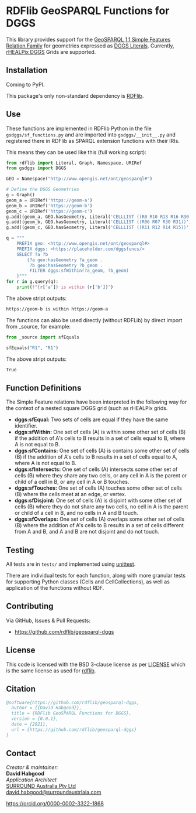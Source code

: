 # RDFlib GeoSPARQL Functions for DGGS

This library provides support for the [GeoSPARQL 1.1 Simple Features Relation Family](https://opengeospatial.github.io/ogc-geosparql/geosparql11/spec.html#_simple_features_relation_family_relation_familysimple_features)
for geometries expressed as [DGGS Literals](https://opengeospatial.github.io/ogc-geosparql/geosparql11/spec.html#_rdfs_datatype_geodggsliteral).
Currently, [rHEALPix DGGS](https://iopscience.iop.org/article/10.1088/1755-1315/34/1/012012/pdf) Grids are supported.  

## Installation 
Coming to PyPI.

This package's only non-standard dependency is [RDFlib](https://pypi.org/project/rdflib/).

## Use
These functions are implemented in RDFlib Python in the file `gsdggs/sf_functions.py` and are imported into `gsdggs/__init__.py` and registered there in RDFlib as SPARQL extension functions with their IRIs.

This means they can be used like this (full working script):

```python
from rdflib import Literal, Graph, Namespace, URIRef
from gsdggs import DGGS

GEO = Namespace("http://www.opengis.net/ont/geosparql#")

# Define the DGGS Geometries
g = Graph()
geom_a = URIRef('https://geom-a')
geom_b = URIRef('https://geom-b')
geom_c = URIRef('https://geom-c')
g.add((geom_a, GEO.hasGeometry, Literal('CELLLIST ((R0 R10 R13 R16 R30 R31 R32 R40))')))
g.add((geom_b, GEO.hasGeometry, Literal('CELLLIST ((R06 R07 R30 R31))')))
g.add((geom_c, GEO.hasGeometry, Literal('CELLLIST ((R11 R12 R14 R15))')))

q = """
    PREFIX geo: <http://www.opengis.net/ont/geosparql#>
    PREFIX dggs: <https://placeholder.com/dggsfuncs/>
    SELECT ?a ?b 
        {?a geo:hasGeometry ?a_geom .
         ?b geo:hasGeometry ?b_geom .
         FILTER dggs:sfWithin(?a_geom, ?b_geom)
    }"""
for r in g.query(q):
    print(f"{r['a']} is within {r['b']}")
```
The above stript outputs:

```bash
https://geom-b is within https://geom-a
```

The functions can also be used directly (without RDFLib) by direct import from _source, for example:
```python
from _source import sfEquals

sfEquals("R1", "R1")
```
The above stript outputs:

```bash
True
```
## Function Definitions
The Simple Feature relations have been interpreted in the following way for the context of a nested square DGGS grid (such as rHEALPix grids.  

* **dggs:sfEqual:** Two sets of cells are equal if they have the same identifier.  
* **dggs:sfWithin:** One set of cells (A) is within some other set of cells (B) if the addition of A's cells to B results in a set of cells equal to B, where A is not equal to B.  
* **dggs:sfContains:** One set of cells (A) is contains some other set of cells (B) if the addition of A's cells to B results in a set of cells equal to A, where A is not equal to B.  
* **dggs:sfIntersects:** One set of cells (A) intersects some other set of cells (B) where they share any two cells, or any cell in A is the parent or child of a cell in B, or any cell in A or B touches.  
* **dggs:sfTouches:** One set of cells (A) touches some other set of cells (B) where the cells meet at an edge, or vertex.  
* **dggs:sfDisjoint:** One set of cells (A) is disjoint with some other set of cells (B) where they do not share any two cells, no cell in A is the parent or child of a cell in B, and no cells in A and B touch.  
* **dggs:sfOverlaps:** One set of cells (A) overlaps some other set of cells (B) where the addition of A's cells to B results in a set of cells different from A and B, and A and B are not disjoint and do not touch.

## Testing
All tests are in `tests/` and implemented using [unittest](http://docs.python.org/library/unittest.html).

There are individual tests for each function, along with more granular tests for supporting Python classes (Cells and CellCollections), as well as application of the functions without RDF. 

## Contributing
Via GitHub, Issues & Pull Requests: 

* <https://github.com/rdflib/geosparql-dggs>

## License
This code is licensed with the BSD 3-clause license as per [LICENSE](LICENSE) which is the same license as used for [rdflib](https://pypi.org/project/rdflib/).

## Citation
```bibtex
@software{https://github.com/rdflib/geosparql-dggs,
  author = {{David Habgood}},
  title = {RDFlib GeoSPARQL Functions for DGGS},
  version = {0.0.1},
  date = {2021},
  url = {https://github.com/rdflib/geosparql-dggs}
}
```

## Contact
_Creator & maintainer:_  
**David Habgood**  
_Application Architect_  
[SURROUND Australia Pty Ltd](https://surroundaustralia.com)  
<david.habgood@surroundaustrlaia.com>  

https://orcid.org/0000-0002-3322-1868
